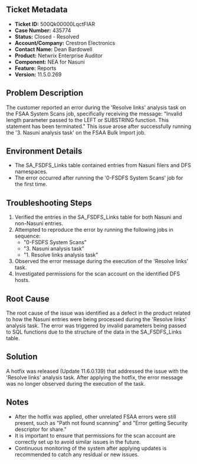 ## Ticket Metadata
- **Ticket ID:** 500Qk00000LqctFIAR
- **Case Number:** 435774
- **Status:** Closed - Resolved
- **Account/Company:** Crestron Electronics
- **Contact Name:** Dean Bardowell
- **Product:** Netwrix Enterprise Auditor
- **Component:** NEA for Nasuni
- **Feature:** Reports
- **Version:** 11.5.0.269

## Problem Description
The customer reported an error during the 'Resolve links' analysis task on the FSAA System Scans job, specifically receiving the message: "Invalid length parameter passed to the LEFT or SUBSTRING function. This statement has been terminated." This issue arose after successfully running the '3. Nasuni analysis task' on the FSAA Bulk Import job.

## Environment Details
- The SA_FSDFS_Links table contained entries from Nasuni filers and DFS namespaces.
- The error occurred after running the '0-FSDFS System Scans' job for the first time.

## Troubleshooting Steps
1. Verified the entries in the SA_FSDFS_Links table for both Nasuni and non-Nasuni entries.
2. Attempted to reproduce the error by running the following jobs in sequence:
   - "0-FSDFS System Scans"
   - "3. Nasuni analysis task"
   - "1. Resolve links analysis task"
3. Observed the error message during the execution of the 'Resolve links' task.
4. Investigated permissions for the scan account on the identified DFS hosts.

## Root Cause
The root cause of the issue was identified as a defect in the product related to how the Nasuni entries were being processed during the 'Resolve links' analysis task. The error was triggered by invalid parameters being passed to SQL functions due to the structure of the data in the SA_FSDFS_Links table.

## Solution
A hotfix was released (Update 11.6.0.139) that addressed the issue with the 'Resolve links' analysis task. After applying the hotfix, the error message was no longer observed during the execution of the task.

## Notes
- After the hotfix was applied, other unrelated FSAA errors were still present, such as "Path not found scanning" and "Error getting Security descriptor for share."
- It is important to ensure that permissions for the scan account are correctly set up to avoid similar issues in the future.
- Continuous monitoring of the system after applying updates is recommended to catch any residual or new issues.